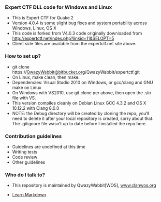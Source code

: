 ### Expert CTF DLL code for Windows and Linux ###

* This is Expert CTF for Quake 2
* Version 4.0.4 is some slight bug fixes and system portability across Windows, Linux, OS X
* This code is forked from V4.0.3 code originally downloaded from http://expertctf.net/index.php?linkid=11&SELOPT=5
* Client side files are available from the expertctf.net site above.

### How to set up? ###

* git clone https://QwazyWabbit@bitbucket.org/QwazyWabbit/expertctf.git
* On Linux, make clean, then make.
* Dependencies: Visual Studio 2010 on Windows, or gcc/clang and GNU make on Linux
* On Windows with VS2010, use git clone per above, then open the .sln file with VS.
* This version compiles cleanly on Debian Linux GCC 4.3.2 and OS X 10.12.2 with Clang 8.0.0
* NOTE: the Debug directory will be created by cloning the repo, you'll need to delete it after your local repository is created, sorry about that. The .gitignore file wasn't up to date before I installed the repo here.

### Contribution guidelines ###

* Guidelines are undefined at this time
* Writing tests
* Code review
* Other guidelines

### Who do I talk to? ###

* This repository is maintained by QwazyWabbit[WOS], www.clanwos.org

* [Learn Markdown](https://bitbucket.org/tutorials/markdowndemo)